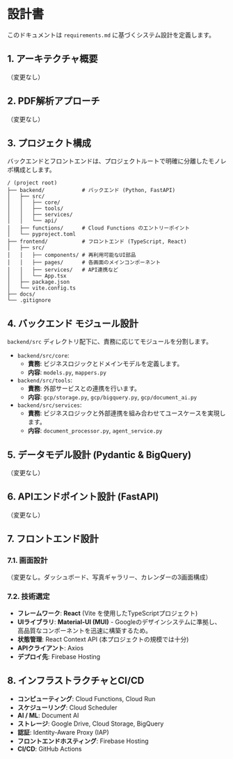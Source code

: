 # 設計書

このドキュメントは `requirements.md` に基づくシステム設計を定義します。

## 1. アーキテクチャ概要

（変更なし）

## 2. PDF解析アプローチ

（変更なし）

## 3. プロジェクト構成

バックエンドとフロントエンドは、プロジェクトルートで明確に分離したモノレポ構成とします。

```
/ (project root)
├── backend/            # バックエンド (Python, FastAPI)
│   ├── src/
│   │   ├── core/
│   │   ├── tools/
│   │   ├── services/
│   │   └── api/
│   ├── functions/      # Cloud Functions のエントリーポイント
│   └── pyproject.toml
├── frontend/           # フロントエンド (TypeScript, React)
│   ├── src/
│   │   ├── components/ # 再利用可能なUI部品
│   │   ├── pages/      # 各画面のメインコンポーネント
│   │   ├── services/   # API連携など
│   │   └── App.tsx
│   ├── package.json
│   └── vite.config.ts
├── docs/
└── .gitignore
```

## 4. バックエンド モジュール設計

`backend/src` ディレクトリ配下に、責務に応じてモジュールを分割します。

- `backend/src/core`:
    - **責務**: ビジネスロジックとドメインモデルを定義します。
    - **内容**: `models.py`, `mappers.py`
- `backend/src/tools`:
    - **責務**: 外部サービスとの連携を行います。
    - **内容**: `gcp/storage.py`, `gcp/bigquery.py`, `gcp/document_ai.py`
- `backend/src/services`:
    - **責務**: ビジネスロジックと外部連携を組み合わせてユースケースを実現します。
    - **内容**: `document_processor.py`, `agent_service.py`

## 5. データモデル設計 (Pydantic & BigQuery)

（変更なし）

## 6. APIエンドポイント設計 (FastAPI)

（変更なし）

## 7. フロントエンド設計

### 7.1. 画面設計

（変更なし。ダッシュボード、写真ギャラリー、カレンダーの3画面構成）

### 7.2. 技術選定
- **フレームワーク**: **React** (Vite を使用したTypeScriptプロジェクト)
- **UIライブラリ**: **Material-UI (MUI)** - Googleのデザインシステムに準拠し、高品質なコンポーネントを迅速に構築するため。
- **状態管理**: React Context API (本プロジェクトの規模では十分) 
- **APIクライアント**: Axios
- **デプロイ先**: Firebase Hosting

## 8. インフラストラクチャとCI/CD

- **コンピューティング**: Cloud Functions, Cloud Run
- **スケジューリング**: Cloud Scheduler
- **AI / ML**: Document AI
- **ストレージ**: Google Drive, Cloud Storage, BigQuery
- **認証**: Identity-Aware Proxy (IAP)
- **フロントエンドホスティング**: Firebase Hosting
- **CI/CD**: GitHub Actions
